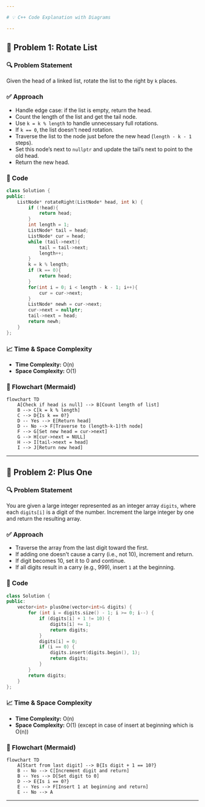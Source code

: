 ```yaml
---

# 💡 C++ Code Explanation with Diagrams

---
```


## 🚀 Problem 1: Rotate List

### 🔍 Problem Statement

Given the head of a linked list, rotate the list to the right by `k` places.

### ✅ Approach

* Handle edge case: if the list is empty, return the head.
* Count the length of the list and get the tail node.
* Use `k = k % length` to handle unnecessary full rotations.
* If `k == 0`, the list doesn't need rotation.
* Traverse the list to the node just before the new head (`length - k - 1` steps).
* Set this node’s next to `nullptr` and update the tail’s next to point to the old head.
* Return the new head.

### 🧾 Code

```cpp
class Solution {
public:
    ListNode* rotateRight(ListNode* head, int k) {
        if (!head){
            return head;
        }
        int length = 1;
        ListNode* tail = head;
        ListNode* cur = head;
        while (tail->next){
            tail = tail->next;
            length++;
        }
        k = k % length;
        if (k == 0){
            return head;
        }
        for(int i = 0; i < length - k - 1; i++){
            cur = cur->next;
        }
        ListNode* newh = cur->next;
        cur->next = nullptr;
        tail->next = head;
        return newh;
    }
};
```

### 📈 Time & Space Complexity

* **Time Complexity:** O(n)
* **Space Complexity:** O(1)

### 🔁 Flowchart (Mermaid)

```mermaid
flowchart TD
    A[Check if head is null] --> B[Count length of list]
    B --> C[k = k % length]
    C --> D{Is k == 0?}
    D -- Yes --> E[Return head]
    D -- No --> F[Traverse to (length-k-1)th node]
    F --> G[Set new head = cur->next]
    G --> H[cur->next = NULL]
    H --> I[tail->next = head]
    I --> J[Return new head]
```

---

## 🚀 Problem 2: Plus One

### 🔍 Problem Statement

You are given a large integer represented as an integer array `digits`, where each `digits[i]` is a digit of the number. Increment the large integer by one and return the resulting array.

### ✅ Approach

* Traverse the array from the last digit toward the first.
* If adding one doesn't cause a carry (i.e., not 10), increment and return.
* If digit becomes 10, set it to 0 and continue.
* If all digits result in a carry (e.g., 999), insert `1` at the beginning.

### 🧾 Code

```cpp
class Solution {
public:
    vector<int> plusOne(vector<int>& digits) {
        for (int i = digits.size() - 1; i >= 0; i--) {
            if (digits[i] + 1 != 10) {
                digits[i] += 1;
                return digits;
            }
            digits[i] = 0;
            if (i == 0) {
                digits.insert(digits.begin(), 1);
                return digits;
            }
        }
        return digits;        
    }
};
```

### 📈 Time & Space Complexity

* **Time Complexity:** O(n)
* **Space Complexity:** O(1) (except in case of insert at beginning which is O(n))

### 🔁 Flowchart (Mermaid)

```mermaid
flowchart TD
    A[Start from last digit] --> B{Is digit + 1 == 10?}
    B -- No --> C[Increment digit and return]
    B -- Yes --> D[Set digit to 0]
    D --> E{Is i == 0?}
    E -- Yes --> F[Insert 1 at beginning and return]
    E -- No --> A
```

---
